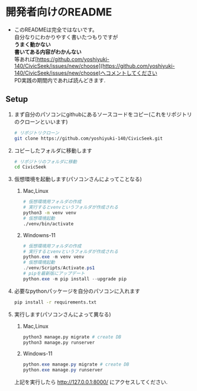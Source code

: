 # 開発者向けのREADME

- このREADMEは完全ではないです。<br>
自分なりにわかりやすく書いたつもりですが<br>
**うまく動かない**<br>
**書いてある内容がわかんない**<br>
等あれば[https://github.com/yoshiyuki-140/CivicSeek/issues/new/choose](https://github.com/yoshiyuki-140/CivicSeek/issues/new/choose)へコメントしてください<br>
PD実践の期間内であれば読んどきます.

## Setup

1. まず自分のパソコンにgithubにあるソースコードをコピー(これをリポジトリのクローンといいます)
    ```bash
    # リポジトリクローン
    git clone https://github.com/yoshiyuki-140/CivicSeek.git
    ```

1. コピーしたフォルダに移動します
    ```bash
    # リポジトリのフォルダに移動
    cd CivicSeek
    ```

1. 仮想環境を起動します(パソコンさんによってことなる)
    1. Mac,Linux
        ```bash
        # 仮想環境用フォルダの作成
        # 実行するとvenvというフォルダが作成される
        python3 -m venv venv
        # 仮想環境起動
        ./venv/bin/activate
        ```
    1. Windowns-11
        ```powershell
        # 仮想環境用フォルダの作成
        # 実行するとvenvというフォルダが作成される
        python.exe -m venv venv
        # 仮想環境起動
        ./venv/Scripts/Activate.ps1
        # pipを最新版にアップデート
        python.exe -m pip install --upgrade pip
        ```

1. 必要なpythonパッケージを自分のパソコンに入れます

    ```bash
    pip install -r requirements.txt
    ```

1. 実行します(パソコンさんによって異なる)

    1. Mac,Linux
        ```bash
        python3 manage.py migrate # create DB
        python3 manage.py runserver
        ```

    1. Windows-11
        ```powershell
        python.exe manage.py migrate # create DB
        python.exe manage.py runserver
        ```

    上記を実行したら
    http://127.0.0.1:8000/
    にアクセスしてください.
